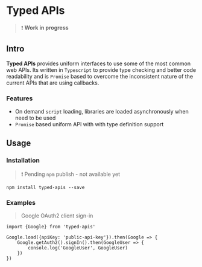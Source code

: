 # Typed APIs 

> :exclamation: **Work in progress**

## Intro
**Typed APIs** provides uniform interfaces to use some of the most common web APIs. Its written in `Typescript` to provide type checking and better code readability and is `Promise` based to overcome the inconsistent nature of the current APIs that are using callbacks.

### Features
 - On demand `script` loading, libraries are loaded asynchronously when need to be used
 - `Promise` based uniform API with with type definition support 

## Usage
### Installation
> :exclamation: Pending `npm` publish - not available yet

	npm install typed-apis --save

### Examples

> Google OAuth2 client sign-in

	import {Google} from 'typed-apis'
	
	Google.load({apiKey: 'public-api-key'}).then(Google => {   
		Google.getAuth2().signIn().then(GoogleUser => {  
			console.log('GoogleUser', GoogleUser)
		})
	})
		

